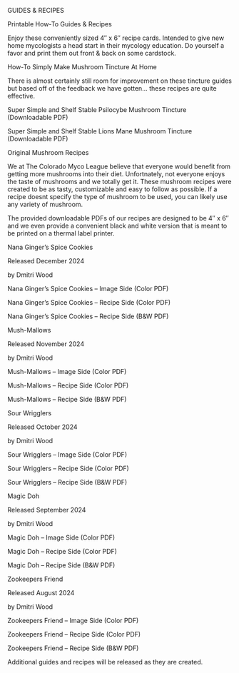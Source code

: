 GUIDES & RECIPES

Printable How-To Guides & Recipes

Enjoy these conveniently sized 4″ x 6″ recipe cards. Intended to give new home mycologists a head start in their mycology education. Do yourself a favor and print them out front & back on some cardstock.

How-To Simply Make Mushroom Tincture At Home

There is almost certainly still room for improvement on these tincture guides but based off of the feedback we have gotten… these recipes are quite effective.

Super Simple and Shelf Stable Psilocybe Mushroom Tincture (Downloadable PDF)

Super Simple and Shelf Stable Lions Mane Mushroom Tincture (Downloadable PDF)

Original Mushroom Recipes

We at The Colorado Myco League believe that everyone would benefit from getting more mushrooms into their diet. Unfortnately, not everyone enjoys the taste of mushrooms and we totally get it. These mushroom recipes were created to be as tasty, customizable and easy to follow as possible. If a recipe doesnt specify the type of mushroom to be used, you can likely use any variety of mushroom.

The provided downloadable PDFs of our recipes are designed to be 4″ x 6″ and we even provide a convenient black and white version that is meant to be printed on a thermal label printer.

Nana Ginger’s Spice Cookies

Released December 2024

by Dmitri Wood

Nana Ginger’s Spice Cookies – Image Side (Color PDF)

Nana Ginger’s Spice Cookies – Recipe Side (Color PDF)

Nana Ginger’s Spice Cookies – Recipe Side (B&W PDF)

Mush-Mallows

Released November 2024

by Dmitri Wood

Mush-Mallows – Image Side (Color PDF)

Mush-Mallows – Recipe Side (Color PDF)

Mush-Mallows – Recipe Side (B&W PDF)

Sour Wrigglers

Released October 2024

by Dmitri Wood

Sour Wrigglers – Image Side (Color PDF)

Sour Wrigglers – Recipe Side (Color PDF)

Sour Wrigglers – Recipe Side (B&W PDF)

Magic Doh

Released September 2024

by Dmitri Wood

Magic Doh – Image Side (Color PDF)

Magic Doh – Recipe Side (Color PDF)

Magic Doh – Recipe Side (B&W PDF)

Zookeepers Friend

Released August 2024

by Dmitri Wood

Zookeepers Friend – Image Side (Color PDF)

Zookeepers Friend – Recipe Side (Color PDF)

Zookeepers Friend – Recipe Side (B&W PDF)

Additional guides and recipes will be released as they are created.